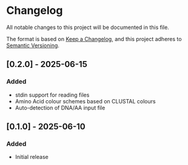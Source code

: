 # Changelog

All notable changes to this project will be documented in this file.

The format is based on [Keep a Changelog](https://keepachangelog.com/en/1.1.0/),
and this project adheres to [Semantic Versioning](https://semver.org/spec/v2.0.0.html).

## [0.2.0] - 2025-06-15

### Added
- stdin support for reading files
- Amino Acid colour schemes based on CLUSTAL colours
- Auto-detection of DNA/AA input file

## [0.1.0] - 2025-06-10

### Added
- Initial release
